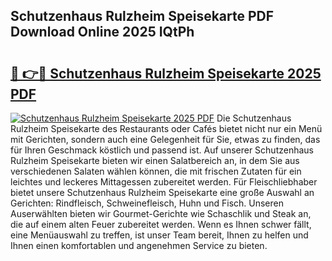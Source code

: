## Schutzenhaus Rulzheim Speisekarte PDF Download Online 2025 IQtPh

# <h2><a href="http://gc8z95f.nevu.top/?p=Schutzenhaus+Rulzheim+Speisekarte">🔗 👉🔴 Schutzenhaus Rulzheim Speisekarte 2025 PDF</a></h2>

[![Schutzenhaus Rulzheim Speisekarte 2025 PDF](https://i.imgur.com/dBaPXMq.png)](http://gc8z95f.nevu.top/?p=Schutzenhaus+Rulzheim+Speisekarte)
Die Schutzenhaus Rulzheim Speisekarte des Restaurants oder Cafés bietet nicht nur ein Menü mit Gerichten, sondern auch eine Gelegenheit für Sie, etwas zu finden, das für Ihren Geschmack köstlich und passend ist. Auf unserer Schutzenhaus Rulzheim Speisekarte bieten wir einen Salatbereich an, in dem Sie aus verschiedenen Salaten wählen können, die mit frischen Zutaten für ein leichtes und leckeres Mittagessen zubereitet werden. Für Fleischliebhaber bietet unsere Schutzenhaus Rulzheim Speisekarte eine große Auswahl an Gerichten: Rindfleisch, Schweinefleisch, Huhn und Fisch. Unseren Auserwählten bieten wir Gourmet-Gerichte wie Schaschlik und Steak an, die auf einem alten Feuer zubereitet werden. Wenn es Ihnen schwer fällt, eine Menüauswahl zu treffen, ist unser Team bereit, Ihnen zu helfen und Ihnen einen komfortablen und angenehmen Service zu bieten.
